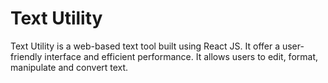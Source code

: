 # Text Utility
 Text Utility is a web-based text tool built using React JS. It offer a user-friendly interface and efficient performance. It allows users to edit, format, manipulate and convert text.
